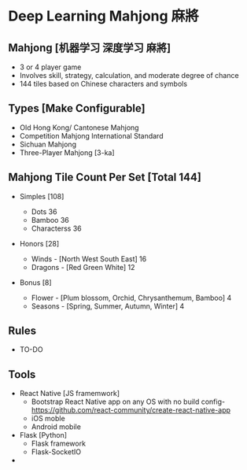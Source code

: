 # Deep Learning Mahjong 麻將

## Mahjong [机器学习 深度学习 麻將] 
* 3 or 4 player game
* Involves skill, strategy, calculation, and moderate degree of chance
* 144 tiles based on Chinese characters and symbols


## Types [Make Configurable]
* Old Hong Kong/ Cantonese Mahjong
* Competition Mahjong International Standard
* Sichuan Mahjong
* Three-Player Mahjong [3-ka]


## Mahjong Tile Count Per Set [Total 144]
* Simples [108]
    * Dots 36
    * Bamboo 36
    * Characterss 36

* Honors [28]
    * Winds - [North West South East] 16
    * Dragons - [Red Green White] 12

* Bonus [8]
    * Flower - [Plum blossom, Orchid, Chrysanthemum, Bamboo] 4
    * Seasons - [Spring, Summer, Autumn, Winter] 4

## Rules
* TO-DO


## Tools
* React Native [JS framemwork]
   * Bootstrap React Native app on any OS with no build config- https://github.com/react-community/create-react-native-app
   * iOS moble
   * Android mobile
* Flask [Python]
   * Flask framework
   * Flask-SocketIO
*
